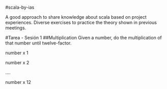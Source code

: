 #scala-by-ias

A good approach to share knowledge about scala based on project experiences.
Diverse exercises to practice the theory shown in previous meetings.

#Tarea - Sesión 1
##Multiplication
Given a number, do the multiplication of that number until twelve-factor.

number x 1

number x 2

....

number x 12
